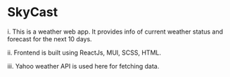 <h1>SkyCast</h1>
<p style = "font-size:14">i. This is a weather web app. It provides info of current weather status and forecast for the next 10 days.</p>
<p style = "font-size:14">ii. Frontend is built using ReactJs, MUI, SCSS, HTML.</p>
<p style = "font-size:14">iii. Yahoo weather API is used here for fetching data.</p>
